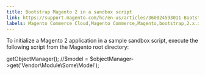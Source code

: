 ```yaml
---
title: Bootstrap Magento 2 in a sandbox script
link: https://support.magento.com/hc/en-us/articles/360024593011-Bootstrap-Magento-2-in-a-sandbox-script
labels: Magento Commerce Cloud,Magento Commerce,Magento,bootstrap,2.x.x,how to,sandbox
---
```


To initialize a Magento 2 application in a sample sandbox script, execute the following script from the Magento root directory:

 <?php error\_reporting(E\_ALL | E\_STRICT); ini\_set('display\_errors', 1); require \_\_DIR\_\_ . '/app/bootstrap.php'; $bootstrap = \Magento\Framework\App\Bootstrap::create(BP, $\_SERVER); $objectManager = $bootstrap->getObjectManager(); //$model = $objectManager->get('Vendor\Module\Some\Model'); 